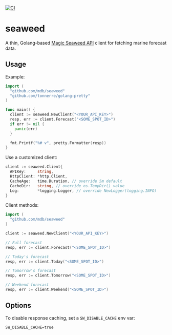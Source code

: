 [![CI](https://github.com/mdb/seaweed/actions/workflows/ci.yaml/badge.svg?branch=main)](https://github.com/mdb/seaweed/actions/workflows/ci.yaml)

# seaweed

A thin, Golang-based [Magic Seaweed API](http://magicseaweed.com/developer/forecast-api) client for fetching marine forecast data.

## Usage

Example:

```go
import (
  "github.com/mdb/seaweed"
  "github.com/tonnerre/golang-pretty"
)

func main() {
  client := seaweed.NewClient("<YOUR_API_KEY>")
  resp, err := client.Forecast("<SOME_SPOT_ID>")
  if err != nil {
    panic(err)
  }

  fmt.Printf("%# v", pretty.Formatter(resp))
}
```

Use a customized client:

```go
client := seaweed.Client{
  APIKey:     string,
  HttpClient: *http.Client,
  CacheAge:   time.Duration, // override 5m default
  CacheDir:   string, // override os.TempDir() value
  Log:        *logging.Logger, // override NewLogger(logging.INFO)
}
```

Client methods:

```go
import (
  "github.com/mdb/seaweed"
)

client := seaweed.NewClient("<YOUR_API_KEY>")

// Full forecast
resp, err := client.Forecast("<SOME_SPOT_ID>")

// Today's forecast
resp, err := client.Today("<SOME_SPOT_ID>")

// Tomorrow's forecast
resp, err := client.Tomorrow("<SOME_SPOT_ID>")

// Weekend forecast
resp, err := client.Weekend("<SOME_SPOT_ID>")
```

## Options

To disable response caching, set a `SW_DISABLE_CACHE` env var:

```
SW_DISABLE_CACHE=true
```
